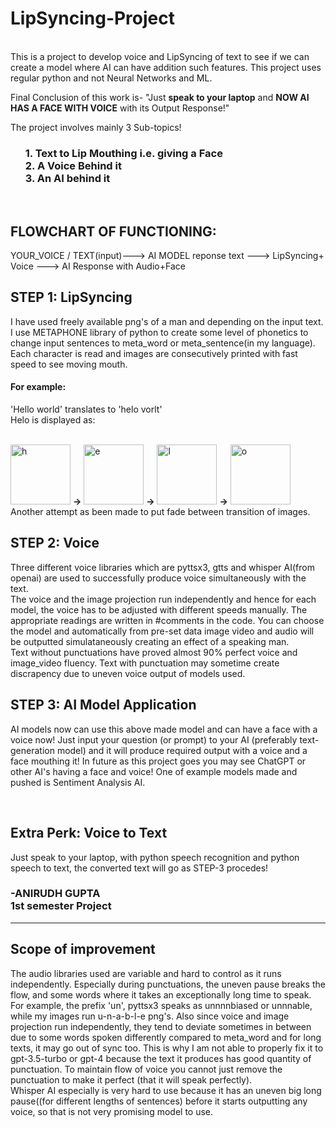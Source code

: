 # LipSyncing-Project
<br> This is a project to develop voice and LipSyncing of text to see if we can create a model where AI can have addition such features. 
This project uses regular python and not Neural Networks and ML.


Final Conclusion of this work is- "Just **speak to your laptop** and **NOW AI HAS A FACE WITH VOICE** with its Output Response!"

The project involves mainly 3 Sub-topics!
<ul><h3>
  1. Text to Lip Mouthing i.e. giving a Face
<br>2. A Voice Behind it
 <br> 3. An AI behind it
</h3></ul>
<br>
<h2>FLOWCHART OF FUNCTIONING:</h2>
YOUR_VOICE / TEXT(input)---> AI MODEL reponse text ---> LipSyncing+ Voice ---> AI Response with Audio+Face
<h2>STEP 1: LipSyncing</h2>
I have used freely available png's of a man and depending on the input text. I use METAPHONE library of python to create some level of phonetics
to change input sentences to meta_word or meta_sentence(in my language). Each character is read and images are consecutively printed with fast speed to 
see moving mouth.

<h4>For example:</h4> 'Hello world' translates to 'helo vorlt' <br>
Helo is displayed as:<br>

<br><img width="96" alt="h" src="https://github.com/AnirudhG07/LipSyncing-Project/assets/146579014/fcb2ad28-ed86-42a4-a920-d7e71e21e80a"> **->**
<img width="96" alt="e" src="https://github.com/AnirudhG07/LipSyncing-Project/assets/146579014/b4adcd6d-a4ac-4ae0-9fa2-e7e6d23eb545"> **->**
<img width="96" alt="l" src="https://github.com/AnirudhG07/LipSyncing-Project/assets/146579014/279d0c64-218e-42ba-86fd-e7edaaa1804b"> **->**
<img width="96" alt="o" src="https://github.com/AnirudhG07/LipSyncing-Project/assets/146579014/236224ac-2d06-42ba-835b-02812cb929a1">
<br> Another attempt as been made to put fade between transition of images. 

<h2>STEP 2: Voice</h2>
Three different voice libraries which are pyttsx3, gtts and whisper AI(from openai) are used to successfully produce voice simultaneously with the text.
<br>The voice and the image projection run independently and hence for each model, the voice has to be adjusted with different speeds manually. The appropriate readings
are written in #comments in the code. You can choose the model and automatically from pre-set data image video and audio will be outputted simulataneously creating
an effect of a speaking man. 
<br>Text without punctuations have proved almost 90% perfect voice and image_video fluency. Text with punctuation may sometime create discrapency due to uneven voice output of models used. 

<h2>STEP 3: AI Model Application</h2>
AI models now can use this above made model and can have a face with a voice now! Just input your question (or prompt) to your AI (preferably text-generation model) and 
it will produce required output with a voice and a face mouthing it! In future as this project goes you may see ChatGPT or other AI's having a face and voice!
One of example models made and pushed is Sentiment Analysis AI. 

<br><h2>Extra Perk: Voice to Text</h2>
Just speak to your laptop, with python speech recognition and python speech to text, the converted text will go as STEP-3 procedes!

<h3>-ANIRUDH GUPTA
<br> 1st semester Project</h3>

-------------------------------------------------------------------------------
 
<h2> Scope of improvement</h2>
The audio libraries used are variable and hard to control as it runs independently. Especially during punctuations, the uneven pause breaks the flow, and some words where it takes an exceptionally long time to speak. For example, the prefix 'un', pyttsx3 speaks as unnnnbiased or unnnable, while my images run u-n-a-b-l-e png's. Also since voice and image projection run independently, they tend to deviate sometimes in between due to some words spoken differently compared to meta_word and for long texts, it may go out of sync too.
This is why I am not able to properly fix it to gpt-3.5-turbo or gpt-4 because the text it produces has good quantity of punctuation. To maintain flow of voice you cannot 
just remove the punctuation to make it perfect (that it will speak perfectly).
<br> Whisper AI especially is very hard to use because it has an uneven big long pause((for different lengths of sentences) before it starts outputting any voice, so that is not very promising model to use.
